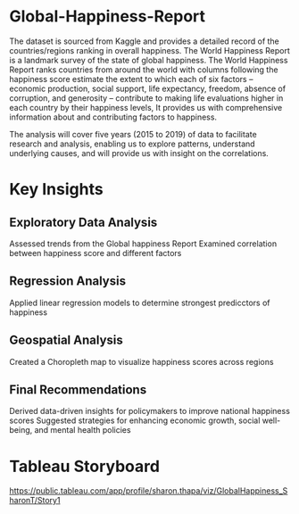 # Global-Happiness-Report

The dataset is sourced from Kaggle and provides a detailed record of the countries/regions ranking in overall happiness. The World Happiness Report is a landmark survey of the state of global happiness. The World Happiness Report ranks countries from around the world with columns following the happiness score estimate the extent to which each of six factors – economic production, social support, life expectancy, freedom, absence of corruption, and generosity – contribute to making life evaluations higher in each country by their happiness levels, It provides us with comprehensive information about and contributing factors to happiness.  

The analysis will cover five years (2015 to 2019) of data to facilitate research and analysis, enabling us to explore patterns, understand underlying causes, and will provide us with insight on the correlations. 

# Key Insights

## Exploratory Data Analysis
Assessed trends from the Global happiness Report
Examined correlation between happiness score and different factors

## Regression Analysis
Applied linear regression models to determine strongest predicctors of happiness

## Geospatial Analysis
Created a Choropleth map to visualize happiness scores across regions

## Final Recommendations
Derived data-driven insights for policymakers to improve national happiness scores
Suggested strategies for enhancing economic growth, social well-being, and mental health policies

# Tableau Storyboard
https://public.tableau.com/app/profile/sharon.thapa/viz/GlobalHappiness_SharonT/Story1







